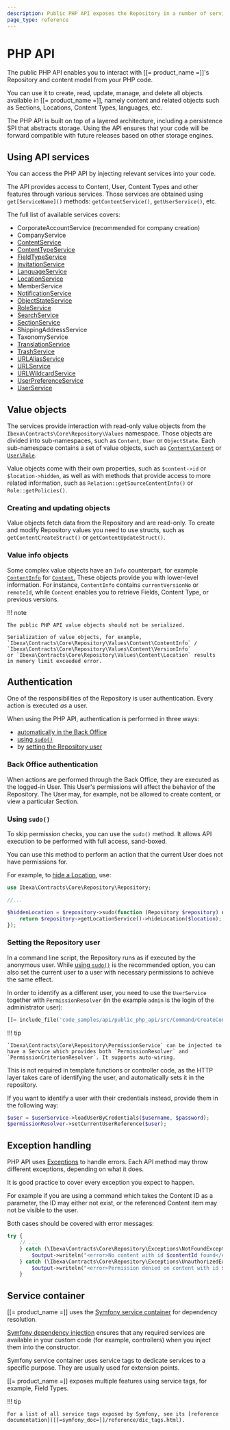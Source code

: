 ```yaml
---
description: Public PHP API exposes the Repository in a number of services and allows creating, reading, updating, managing, and deleting objects.
page_type: reference
---
```


# PHP API

The public PHP API enables you to interact with [[= product_name =]]'s Repository and content model from your PHP code.

You can use it to create, read, update, manage, and delete all objects available in [[= product_name =]], namely
content and related objects such as Sections, Locations, Content Types, languages, etc.

The PHP API is built on top of a layered architecture, including a persistence SPI that abstracts storage.
Using the API ensures that your code will be forward compatible with future releases based on other storage engines.

## Using API services

You can access the PHP API by injecting relevant services into your code.

The API provides access to Content, User, Content Types and other features through various services.
Those services are obtained using `get[ServiceName]()` methods: `getContentService()`, `getUserService()`, etc.

The full list of available services covers:

- CorporateAccountService (recommended for company creation)
- CompanyService
- [ContentService](https://github.com/ibexa/core/blob/main/src/contracts/Repository/ContentService.php)
- [ContentTypeService](https://github.com/ibexa/core/blob/main/src/contracts/Repository/ContentTypeService.php)
- [FieldTypeService](https://github.com/ibexa/core/blob/main/src/contracts/Repository/FieldTypeService.php)
- [InvitationService](https://github.com/ibexa/user/blob/main/src/contracts/Invitation/InvitationService.php)
- [LanguageService](https://github.com/ibexa/core/blob/main/src/contracts/Repository/LanguageService.php)
- [LocationService](https://github.com/ibexa/core/blob/main/src/contracts/Repository/LocationService.php)
- MemberService
- [NotificationService](https://github.com/ibexa/core/blob/main/src/contracts/Repository/NotificationService.php)
- [ObjectStateService](https://github.com/ibexa/core/blob/main/src/contracts/Repository/ObjectStateService.php)
- [RoleService](https://github.com/ibexa/core/blob/main/src/contracts/Repository/RoleService.php)
- [SearchService](https://github.com/ibexa/core/blob/main/src/contracts/Repository/SearchService.php)
- [SectionService](https://github.com/ibexa/core/blob/main/src/contracts/Repository/SectionService.php)
- ShippingAddressService
- TaxonomyService
- [TranslationService](https://github.com/ibexa/core/blob/main/src/contracts/Repository/TranslationService.php)
- [TrashService](https://github.com/ibexa/core/blob/main/src/contracts/Repository/TrashService.php)
- [URLAliasService](https://github.com/ibexa/core/blob/main/src/contracts/Repository/URLAliasService.php)
- [URLService](https://github.com/ibexa/core/blob/main/src/contracts/Repository/URLService.php)
- [URLWildcardService](https://github.com/ibexa/core/blob/main/src/contracts/Repository/URLWildcardService.php)
- [UserPreferenceService](https://github.com/ibexa/core/blob/main/src/contracts/Repository/UserPreferenceService.php)
- [UserService](https://github.com/ibexa/core/blob/main/src/contracts/Repository/UserService.php)

## Value objects

The services provide interaction with read-only value objects from the `Ibexa\Contracts\Core\Repository\Values` namespace.
Those objects are divided into sub-namespaces, such as `Content`, `User` or `ObjectState`.
Each sub-namespace contains a set of value objects,
such as [`Content\Content`](https://github.com/ibexa/core/blob/main/src/contracts/Repository/Values/Content/Content.php) or [`User\Role`](https://github.com/ibexa/core/blob/main/src/contracts/Repository/Values/User/Role.php).

Value objects come with their own properties, such as `$content->id` or `$location->hidden`,
as well as with methods that provide access to more related information,
such as `Relation::getSourceContentInfo()` or `Role::getPolicies()`.

### Creating and updating objects

Value objects fetch data from the Repository and are read-only.
To create and modify Repository values you need to use structs, such as `getContentCreateStruct()` or `getContentUpdateStruct()`.

### Value info objects

Some complex value objects have an `Info` counterpart,
for example [`ContentInfo`](https://github.com/ibexa/core/blob/main/src/contracts/Repository/Values/Content/ContentInfo.php)
for [`Content`.](https://github.com/ibexa/core/blob/main/src/contracts/Repository/Values/Content/Content.php)
These objects provide you with lower-level information.
For instance, `ContentInfo` contains `currentVersionNo` or `remoteId`,
while `Content` enables you to retrieve Fields, Content Type, or previous versions.

!!! note

    The public PHP API value objects should not be serialized.

    Serialization of value objects, for example, `Ibexa\Contracts\Core\Repository\Values\Content\ContentInfo` /  `Ibexa\Contracts\Core\Repository\Values\Content\VersionInfo` 
    or `Ibexa\Contracts\Core\Repository\Values\Content\Location` results in memory limit exceeded error.


## Authentication

One of the responsibilities of the Repository is user authentication. Every action is executed *as* a user.

When using the PHP API, authentication is performed in three ways:

- [automatically in the Back Office](#back-office-authentication)
- [using `sudo()`](#using-sudo)
- by [setting the Repository user](#setting-the-repository-user)

### Back Office authentication

When actions are performed through the Back Office, they are executed as the logged-in User.
This User's permissions will affect the behavior of the Repository.
The User may, for example, not be allowed to create content, or view a particular Section.

### Using `sudo()`

To skip permission checks, you can use the `sudo()` method.
It allows API execution to be performed with full access, sand-boxed.

You can use this method to perform an action that the current User does not have permissions for.

For example, to [hide a Location](managing_content.md#hiding-and-revealing-locations), use:

``` php
use Ibexa\Contracts\Core\Repository\Repository;

//...

$hiddenLocation = $repository->sudo(function (Repository $repository) use ($location) {
    return $repository->getLocationService()->hideLocation($location);
});
```

### Setting the Repository user

In a command line script, the Repository runs as if executed by the anonymous user.
While [using `sudo()`](#using-sudo) is the recommended option,
you can also set the current user to a user with necessary permissions to achieve the same effect.

In order to identify as a different user, you need to use the `UserService` together with `PermissionResolver`
(in the example `admin` is the login of the administrator user):

``` php
[[= include_file('code_samples/api/public_php_api/src/Command/CreateContentCommand.php', 50, 52) =]]
```

!!! tip

    `Ibexa\Contracts\Core\Repository\PermissionService` can be injected to have a Service which provides both `PermissionResolver` and `PermissionCriterionResolver`. It supports auto-wiring.    

This is not required in template functions or controller code,
as the HTTP layer takes care of identifying the user, and automatically sets it in the repository.

If you want to identify a user with their credentials instead, provide them in the following way:

``` php
$user = $userService->loadUserByCredentials($username, $password);
$permissionResolver->setCurrentUserReference($user);
```

## Exception handling

PHP API uses [Exceptions](http://php.net/exceptions) to handle errors.
Each API method may throw different exceptions, depending on what it does.

It is good practice to cover every exception you expect to happen.

For example if you are using a command which takes the Content ID as a parameter,
the ID may either not exist, or the referenced Content item may not be visible to the user.

Both cases should be covered with error messages:

``` php
try {
    // ...
    } catch (\Ibexa\Contracts\Core\Repository\Exceptions\NotFoundException $e) {
        $output->writeln("<error>No content with id $contentId found</error>");
    } catch (\Ibexa\Contracts\Core\Repository\Exceptions\UnauthorizedException $e) {
        $output->writeln("<error>Permission denied on content with id $contentId</error>");
    }
```

## Service container

[[= product_name =]] uses the [Symfony service container]([[=symfony_doc=]]/service_container.html) for dependency resolution.

[Symfony dependency injection]([[=symfony_doc=]]/components/dependency_injection.html) ensures that any required services are available in your custom code
(for example, controllers) when you inject them into the constructor.

Symfony service container uses service tags to dedicate services to a specific purpose. They are usually used for extension points.

[[= product_name =]] exposes multiple features using service tags, for example, Field Types.

!!! tip

    For a list of all service tags exposed by Symfony, see its [reference documentation]([[=symfony_doc=]]/reference/dic_tags.html).

